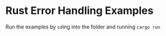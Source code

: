 # Rust Error Handling Examples

Run the examples by `cd`ing into the folder and running `cargo run`
